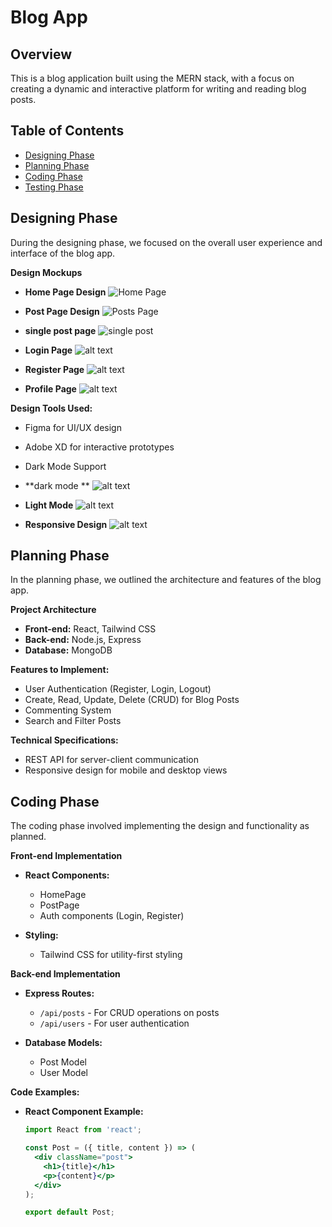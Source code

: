 # Blog App

## Overview

This is a blog application built using the MERN stack, with a focus on creating a dynamic and interactive platform for writing and reading blog posts.

## Table of Contents

- [Designing Phase](#designing-phase)
- [Planning Phase](#planning-phase)
- [Coding Phase](#coding-phase)
- [Testing Phase](#testing-phase)

## Designing Phase

During the designing phase, we focused on the overall user experience and interface of the blog app. 

**Design Mockups**

- **Home Page Design**
  ![Home Page](image.png)

- **Post Page Design**
  ![Posts Page](image-1.png)

- **single post page**
![single post](image-2.png)

- **Login Page**
![alt text](image-4.png)

- **Register Page**
![alt text](image-5.png)

- **Profile Page**
![alt text](image-6.png)


**Design Tools Used:**

- Figma for UI/UX design
- Adobe XD for interactive prototypes
- Dark Mode Support
- **dark mode **
![alt text](image-3.png)

- **Light Mode**
![alt text](image-7.png)

- **Responsive Design**
![alt text](image-8.png)


## Planning Phase

In the planning phase, we outlined the architecture and features of the blog app.

**Project Architecture**

- **Front-end:** React, Tailwind CSS
- **Back-end:** Node.js, Express
- **Database:** MongoDB

**Features to Implement:**

- User Authentication (Register, Login, Logout)
- Create, Read, Update, Delete (CRUD) for Blog Posts
- Commenting System
- Search and Filter Posts

**Technical Specifications:**

- REST API for server-client communication
- Responsive design for mobile and desktop views

## Coding Phase

The coding phase involved implementing the design and functionality as planned.

**Front-end Implementation**

- **React Components:**
  - HomePage
  - PostPage
  - Auth components (Login, Register)

- **Styling:**
  - Tailwind CSS for utility-first styling

**Back-end Implementation**

- **Express Routes:**
  - `/api/posts` - For CRUD operations on posts
  - `/api/users` - For user authentication

- **Database Models:**
  - Post Model
  - User Model

**Code Examples:**

- **React Component Example:**
  ```jsx
  import React from 'react';

  const Post = ({ title, content }) => (
    <div className="post">
      <h1>{title}</h1>
      <p>{content}</p>
    </div>
  );

  export default Post;
